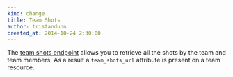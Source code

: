 ```yaml
---
kind: change
title: Team Shots
author: tristandunn
created_at: 2014-10-24 2:30:00
---
```


The [team shots endpoint](/v1/teams/shots/) allows you to retrieve all the shots
by the team and team members. As a result a `team_shots_url` attribute is present on a team resource.
